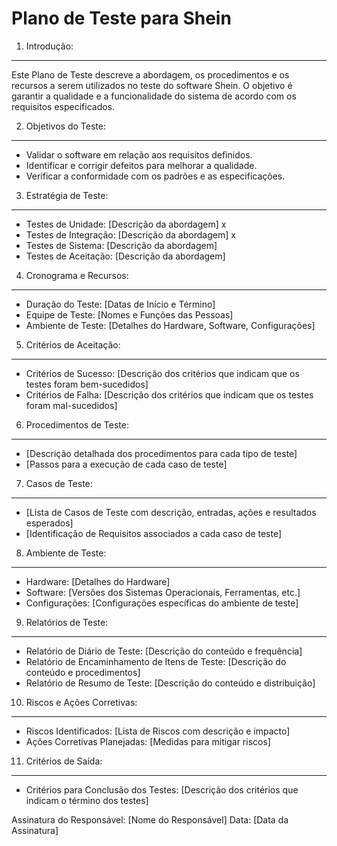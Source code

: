 
Plano de Teste para Shein
=====================================

1. Introdução:
--------------
Este Plano de Teste descreve a abordagem, os procedimentos e os recursos a serem utilizados no teste do software Shein. O objetivo é garantir a qualidade e a funcionalidade do sistema de acordo com os requisitos especificados.

2. Objetivos do Teste:
-----------------------
- Validar o software em relação aos requisitos definidos.
- Identificar e corrigir defeitos para melhorar a qualidade.
- Verificar a conformidade com os padrões e as especificações.

3. Estratégia de Teste:
------------------------
- Testes de Unidade: [Descrição da abordagem] x
- Testes de Integração: [Descrição da abordagem] x
- Testes de Sistema: [Descrição da abordagem]
- Testes de Aceitação: [Descrição da abordagem]

4. Cronograma e Recursos:
--------------------------
- Duração do Teste: [Datas de Início e Término]
- Equipe de Teste: [Nomes e Funções das Pessoas]
- Ambiente de Teste: [Detalhes do Hardware, Software, Configurações]

5. Critérios de Aceitação:
---------------------------
- Critérios de Sucesso: [Descrição dos critérios que indicam que os testes foram bem-sucedidos]
- Critérios de Falha: [Descrição dos critérios que indicam que os testes foram mal-sucedidos]

6. Procedimentos de Teste:
---------------------------
- [Descrição detalhada dos procedimentos para cada tipo de teste]
- [Passos para a execução de cada caso de teste]

7. Casos de Teste:
-------------------
- [Lista de Casos de Teste com descrição, entradas, ações e resultados esperados]
- [Identificação de Requisitos associados a cada caso de teste]

8. Ambiente de Teste:
----------------------
- Hardware: [Detalhes do Hardware]
- Software: [Versões dos Sistemas Operacionais, Ferramentas, etc.]
- Configurações: [Configurações específicas do ambiente de teste]

9. Relatórios de Teste:
------------------------
- Relatório de Diário de Teste: [Descrição do conteúdo e frequência]
- Relatório de Encaminhamento de Itens de Teste: [Descrição do conteúdo e procedimentos]
- Relatório de Resumo de Teste: [Descrição do conteúdo e distribuição]

10. Riscos e Ações Corretivas:
-------------------------------
- Riscos Identificados: [Lista de Riscos com descrição e impacto]
- Ações Corretivas Planejadas: [Medidas para mitigar riscos]

11. Critérios de Saída:
-------------------------
- Critérios para Conclusão dos Testes: [Descrição dos critérios que indicam o término dos testes]

Assinatura do Responsável: [Nome do Responsável]
Data: [Data da Assinatura]

